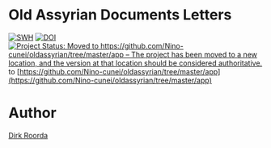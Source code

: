 # Old Assyrian Documents Letters

[![SWH](https://archive.softwareheritage.org/badge/origin/https://github.com/annotation/app-oldassyrian/)](https://archive.softwareheritage.org/browse/origin/?origin_url=https://github.com/annotation/app-oldassyrian)
[![DOI](https://zenodo.org/badge/DOI/10.5281/zenodo.3909523.svg)](https://doi.org/10.5281/zenodo.3909523)
[![Project Status: Moved to https://github.com/Nino-cunei/oldassyrian/tree/master/app – The project has been moved to a new location, and the version at that location should be considered authoritative.](https://www.repostatus.org/badges/latest/moved.svg)](https://www.repostatus.org/#moved) to [https://github.com/Nino-cunei/oldassyrian/tree/master/app](https://github.com/Nino-cunei/oldassyrian/tree/master/app)

# Author

[Dirk Roorda](https://github.com/dirkroorda)

